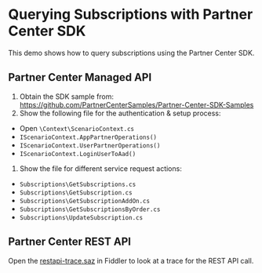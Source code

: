 # Querying Subscriptions with Partner Center SDK

This demo shows how to query subscriptions using the Partner Center SDK.

## Partner Center Managed API

1. Obtain the SDK sample from: https://github.com/PartnerCenterSamples/Partner-Center-SDK-Samples
1. Show the following file for the authentication & setup process:
  - Open `\Context\ScenarioContext.cs`
  - `IScenarioContext.AppPartnerOperations()`
  - `IScenarioContext.UserPartnerOperations()`
  - `IScenarioContext.LoginUserToAad()`
1. Show the file for different service request actions:
  - `Subscriptions\GetSubscriptions.cs`
  - `Subscriptions\GetSubscription.cs`
  - `Subscriptions\GetSubscriptionAddOn.cs`
  - `Subscriptions\GetSubscriptionsByOrder.cs`
  - `Subscriptions\UpdateSubscription.cs`

## Partner Center REST API

Open the [restapi-trace.saz](restapi-trace.saz) in Fiddler to look at a trace for the REST API call.